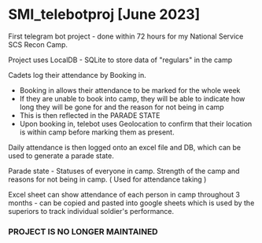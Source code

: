 # SMI_telebotproj [June 2023]

First telegram bot project - done within 72 hours for my National Service SCS Recon Camp.

Project uses LocalDB - SQLite to store data of "regulars" in the camp

Cadets log their attendance by Booking in. 
  - Booking in allows their attendance to be marked for the whole week
  - If they are unable to book into camp, they will be able to indicate how long they will be gone for and the reason for not being in camp
  - This is then reflected in the PARADE STATE
  - Upon booking in, telebot uses Geolocation to confirm that their location is within camp before marking them as present.

Daily attendance is then logged onto an excel file and DB, which can be used to generate a parade state.

Parade state - Statuses of everyone in camp. Strength of the camp and reasons for not being in camp. ( Used for attendance taking ) 

Excel sheet can show attendance of each person in camp throughout 3 months - can be copied and pasted into google sheets which is used by the superiors to track individual soldier's performance.

### PROJECT IS NO LONGER MAINTAINED
